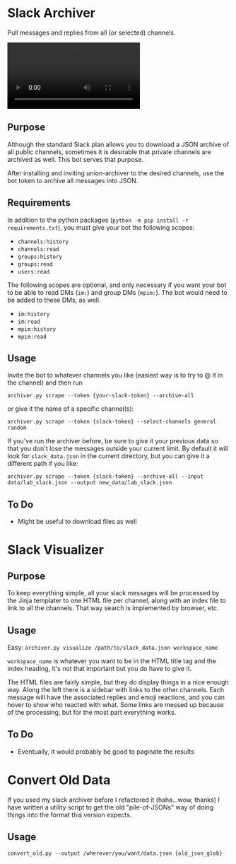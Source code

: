 # Slack Archiver
Pull messages and replies from all (or selected) channels.

![A video demonstrating use of the archive.](readme_examples/archive-example.mp4)

## Purpose
Although the standard Slack plan allows you to download a JSON archive of
all public channels, sometimes it is desirable that private channels are archived
as well. This bot serves that purpose.

After installing and inviting union-archiver to the desired channels, use
the bot token to archive all messages into JSON.

## Requirements
In addition to the python packages (`python -m pip install -r requirements.txt`),
you must give your bot the following scopes:
  * `channels:history`
  * `channels:read`
  * `groups:history`
  * `groups:read`
  * `users:read`

The following scopes are optional, and only necessary if you want your bot to be
able to read DMs (`im:`) and group DMs (`mpim:`). The bot would need to be added
to these DMs, as well.
  * `im:history`
  * `im:read`
  * `mpim:history`
  * `mpim:read`

## Usage
Invite the bot to whatever channels you like (easiest way is to try to @ it in the channel)
and then run

`archiver.py scrape --token {your-slack-token} --archive-all`

or give it the
name of a specific channel(s):
  
`archiver.py scrape --token {slack-token} --select-channels general random`

If you've run the archiver before, be sure to give it your previous data
so that you don't lose the messages outside your current limit. By default
it will look for `slack_data.json` in the current directory, but you can
give it a different path if you like:

`archiver.py scrape --token {slack-token} --archive-all --input data/lab_slack.json --output new_data/lab_slack.json`

## To Do
 - Might be useful to download files as well

# Slack Visualizer
## Purpose
To keep everything simple, all your slack messages will be processed by the
Jinja templater to one HTML file per channel, along with an index file
to link to all the channels. That way search is implemented by browser, etc.

## Usage
Easy: `archiver.py visualize /path/to/slack_data.json workspace_name`

`workspace_name` is whatever you want to be in the HTML title tag and
the index heading, it's not that important but you do have to give it.

The HTML files are fairly simple, but they do display things in a nice
enough way. Along the left there is a sidebar with links to the other
channels. Each message will have the associated replies and emoji reactions,
and you can hover to show who reacted with what. Some links are messed
up because of the processing, but for the most part everything works.

## To Do
 - Eventually, it would probably be good to paginate the results

# Convert Old Data
If you used my slack archiver before I refactored it (haha...wow, thanks)
I have written a utility script to get the old "pile-of-JSONs" way of
doing things into the format this version expects.

## Usage
`convert_old.py --output /wherever/you/want/data.json {old_json_glob}`